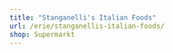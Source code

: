 ```yaml
---
title: "Stanganelli's Italian Foods"
url: /erie/stanganellis-italian-foods/
shop: Supermarkt
---
```


